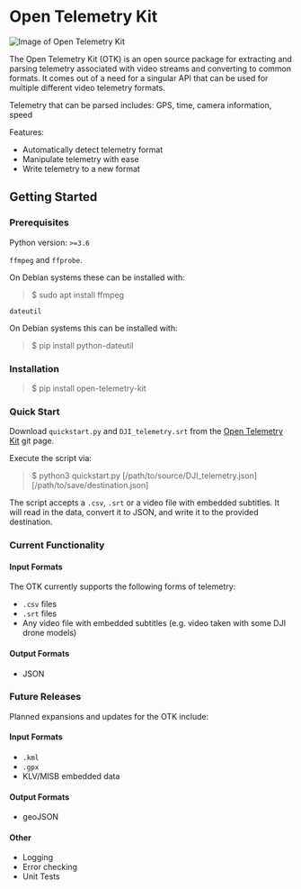 # Open Telemetry Kit

![Image of Open Telemetry Kit](https://github.com/Hivemapper/open-telemetry-kit/blob/master/OTK.jpg)

The Open Telemetry Kit (OTK) is an open source package for extracting and parsing telemetry associated with video streams and converting to common formats.
It comes out of a need for a singular API that can be used for multiple different video telemetry formats.

Telemetry that can be parsed includes: GPS, time, camera information, speed

Features:
- Automatically detect telemetry format
- Manipulate telemetry with ease
- Write telemetry to a new format

## Getting Started
### Prerequisites
Python version: `>=3.6`


`ffmpeg` and `ffprobe`.

On Debian systems these can be installed with:
>$ sudo apt install ffmpeg

`dateutil`

On Debian systems this can be installed with:
>$ pip install python-dateutil

### Installation
>$ pip install open-telemetry-kit

### Quick Start
Download `quickstart.py` and `DJI_telemetry.srt` from the [Open Telemetry Kit](https://github.com/Hivemapper/open-telemetry-kit/quickstart) git page.

Execute the script via:
>$ python3 quickstart.py [/path/to/source/DJI_telemetry.json] [/path/to/save/destination.json]

The script accepts a `.csv`, `.srt` or a video file with embedded subtitles. 
It will read in the data, convert it to JSON, and write it to the provided destination.

### Current Functionality
#### Input Formats
The OTK currently supports the following forms of telemetry:
- `.csv` files
- `.srt` files
- Any video file with embedded subtitles (e.g. video taken with some DJI drone models)

#### Output Formats
- JSON

### Future Releases
Planned expansions and updates for the OTK include:
#### Input Formats
- `.kml`
- `.gpx`
- KLV/MISB embedded data

#### Output Formats
- geoJSON

#### Other
- Logging
- Error checking
- Unit Tests
